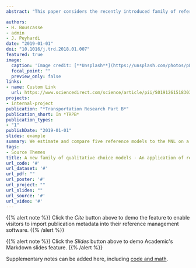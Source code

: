 ```yaml
---
abstract: "This paper considers the recently introduced family of reference models dedicated to non-ordered alternatives. The link function of reference models is that of the multinomial logit model (MNL) replacing the logistic cumulative distribution function (cdf) by other cdfs (e.g., Gumbel, Student). We determine all usual economic outputs (willingness to-pay, elasticities,...). We also show that the IIA property generally does not hold for this family of models, because of their noninvariance to the alternative chosen as a reference. We estimate and compare five reference models to the MNL on a travel mode-choice survey: according to the chosen cdf, reference models lead to a better fit and retrieve consistent economic outputs estimations even when there is a high unobserved heterogeneity."

authors:
- H. Bouscasse
- admin
- J. Peyhardi
date: "2019-01-01"
doi: "10.1016/j.trd.2018.01.007"
featured: true
image:
  caption: 'Image credit: [**Unsplash**](https://unsplash.com/photos/pLCdAaMFLTE)'
  focal_point: ""
  preview_only: false
links:
- name: Custom Link
  url: https://www.sciencedirect.com/science/article/pii/S0191261518303060
projects:
- internal-project
publication: "*Transportation Research Part B*"
publication_short: In *TRPB*
publication_types:
- "1"
publishDate: "2019-01-01"
slides: example
summary: We estimate and compare five reference models to the MNL on a travel mode-choice survey. According to the chosen cdf, reference models lead to a better fit and retrieve consistent economic outputs estimations even when there is a high unobserved heterogeneity.
tags:
- Source Themes
title: A new family of qualitative choice models - An application of reference models to travel mode choice
url_code: '#'
url_dataset: '#'
url_pdf: ""
url_poster: '#'
url_project: ""
url_slides: ""
url_source: '#'
url_video: '#'
---
```


{{% alert note %}}
Click the *Cite* button above to demo the feature to enable visitors to import publication metadata into their reference management software.
{{% /alert %}}

{{% alert note %}}
Click the *Slides* button above to demo Academic's Markdown slides feature.
{{% /alert %}}

Supplementary notes can be added here, including [code and math](https://sourcethemes.com/academic/docs/writing-markdown-latex/).

